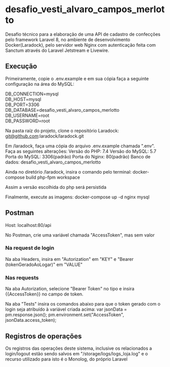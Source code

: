 # desafio_vesti_alvaro_campos_merlotto
<p> Desafio técnico para a elaboração de uma API de cadastro de confecções pelo framework Laravel 8, no ambiente de desenvolvimento Docker(Laradock), pelo servidor web Nginx com autenticação feita com Sanctum através do Laravel Jetstream e Livewire.</p>

## Execução
<p>Primeiramente, copie o .env.example e em sua cópia faça a seguinte configuração na área do MySQL:</p>

DB_CONNECTION=mysql<br>
DB_HOST=mysql<br>
DB_PORT=3306<br>
DB_DATABASE=desafio_vesti_alvaro_campos_merlotto<br>
DB_USERNAME=root<br>
DB_PASSWORD=root<br>

Na pasta raíz do projeto, clone o repositório Laradock:
git@github.com:laradock/laradock.git

Em /laradock, faça uma cópia do arquivo .env.example chamada ".env".
Faça as seguintes alterações:
Versão do PHP: 7.4
Versão do MySQL: 5.7
Porta do MySQL: 3306(padrão)
Porta do Nginx: 80(padrão)
Banco de dados: desafio_vesti_alvaro_campos_merlotto

Ainda no diretório /laradock, insira o comando pelo terminal:
docker-compose build php-fpm workspace

Assim a versão escolhida  do php será persistida

Finalmente, execute as imagens:
docker-compose up -d nginx mysql


## Postman
Host: localhost:80/api

No Postman, crie uma variável chamada "AccessToken", mas sem valor

### Na request de login
Na aba Headers, insira em "Autorization" em "KEY" e "Bearer (tokenGeradoAoLogar)" em "VALUE"

### Nas requests
Na aba Autorization, selecione "Bearer Token" no tipo e insira {{AccessToken}} no campo de token.

Na aba "Tests" insira os comandos abaixo para que o token gerado com o login seja atribuído à variável criada acima:
var jsonData = pm.response.json();
pm.environment.set("AccessToken", jsonData.access_token);

## Registros de operações
Os registros das operações deste sistema, inclusive os relacionados a login/logout estão sendo salvos em "/storage/logs/logs_loja.log" e o recurso utilizado para isto é o Monolog, do próprio Laravel
